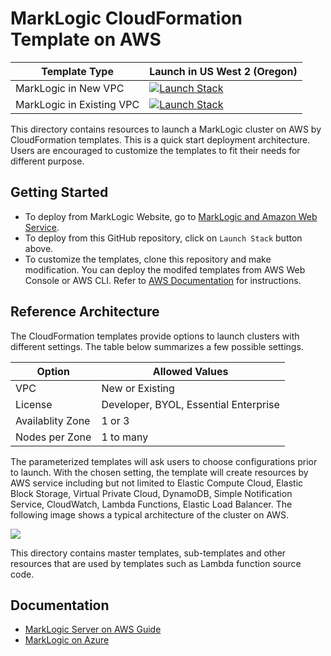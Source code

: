 # MarkLogic CloudFormation Template on AWS

| Template Type | Launch in US West 2 (Oregon) |
| -- | -- |
| MarkLogic in New VPC | [![Launch Stack](https://cdn.rawgit.com/buildkite/cloudformation-launch-stack-button-svg/master/launch-stack.svg)](https://console.aws.amazon.com/cloudformation/home#/stacks/new?region=us-west-2&stackName=mlClusterStack&templateURL=https://s3.amazonaws.com/marklogic-releases/9.0-latest/mlcluster-vpc.template) |
| MarkLogic in Existing VPC | [![Launch Stack](https://cdn.rawgit.com/buildkite/cloudformation-launch-stack-button-svg/master/launch-stack.svg)](https://console.aws.amazon.com/cloudformation/home#/stacks/new?region=us-west-2&stackName=mlClusterStack&templateURL=https://s3.amazonaws.com/marklogic-releases/9.0-latest/mlcluster.template) |

This directory contains resources to launch a MarkLogic cluster on AWS by CloudFormation templates. This is a quick start deployment architecture. Users are encouraged to customize the templates to fit their needs for different purpose.

## Getting Started

- To deploy from MarkLogic Website, go to [MarkLogic and Amazon Web Service](https://developer.marklogic.com/products/cloud/aws).
- To deploy from this GitHub repository, click on `Launch Stack` button above.
- To customize the templates, clone this repository and make modification. You can deploy the modifed templates from AWS Web Console or AWS CLI. Refer to [AWS Documentation](https://docs.aws.amazon.com/AWSCloudFormation/latest/UserGuide/stacks.html) for instructions.

## Reference Architecture

The CloudFormation templates provide options to launch clusters with different settings. The table below summarizes a few possible settings.

| Option | Allowed Values |
| -- | -- |
| VPC | New or Existing |
| License | Developer, BYOL, Essential Enterprise |
| Availablity Zone | 1 or 3 |
| Nodes per Zone | 1 to many |

The parameterized templates will ask users to choose configurations prior to launch. With the chosen setting, the template will create resources by AWS service including but not limited to Elastic Compute Cloud, Elastic Block Storage, Virtual Private Cloud, DynamoDB, Simple Notification Service, CloudWatch, Lambda Functions, Elastic Load Balancer. The following image shows a typical architecture of the cluster on AWS.

![](doc/typical_architecture_of_aws_cluster.png)

This directory contains master templates, sub-templates and other resources that are used by templates such as Lambda function source code.

## Documentation

- [MarkLogic Server on AWS Guide](http://docs.marklogic.com/guide/ec2)
- [MarkLogic on Azure](https://developer.marklogic.com/products/cloud/aws)  

